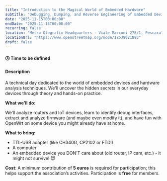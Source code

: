 ```yaml
---
title: "Introduction to the Magical World of Embedded Hardware"
subtitle: "Debugging, Dumping, and Reverse Engineering of Embedded Devices"
date: "2025-11-15T00:00:00"
endDate: "2025-11-15T00:00:00"
recurring: false
location: "Metro Olografix Headquarters - Viale Marconi 278/1, Pescara"
locationUrl: "https://www.openstreetmap.org/node/12539021893"
draft: false
---
```

#### **🕒 Time to be defined**

#### **Description**

A technical day dedicated to the world of embedded devices and hardware analysis techniques. We'll uncover the hidden secrets in our everyday devices through theory and hands-on practice.

**What we'll do:**

We'll analyze routers and IoT devices, learn to identify debug interfaces, extract and analyze firmware (and maybe even modify it), and have fun with OpenWrt on some device you might already have at home.

**What to bring:**

* TTL-USB adapter (like CH340G, CP2102 or FTDI)
* A computer
* An embedded device you DON'T care about (old router, IP cam, etc.) - it might not survive! 😈

**Cost**: A minimum contribution of **5 euros** is required for participation; this helps support the association’s activities. Participation is **free** for members.
